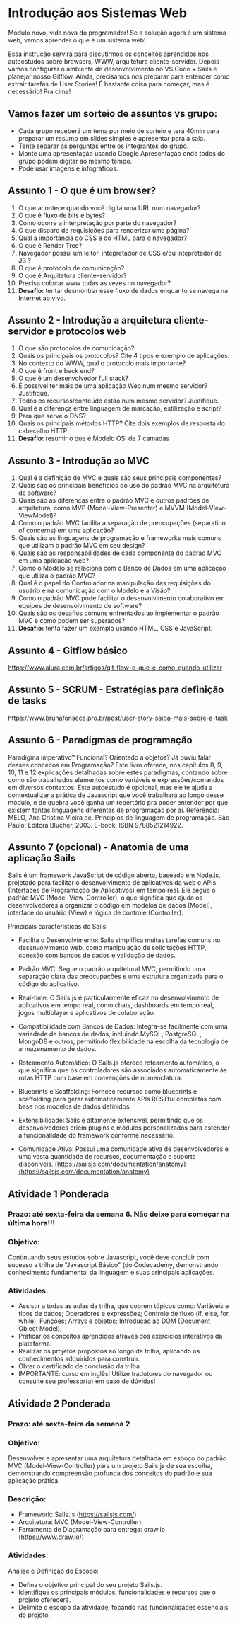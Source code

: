 # Introdução aos Sistemas Web

Módulo novo, vida nova do programador! Se a solução agora é um sistema web, vamos aprender o que é um sistema web! 

Essa instrução servirá para discutirmos os conceitos aprendidos nos autoestudos sobre browsers, WWW, arquitetura cliente-servidor. Depois vamos configurar o ambiente de desenvolvimento no VS Code + Sails e planejar nosso Gitflow. Ainda, precisamos nos preparar para entender como extrair tarefas de User Stories! É bastante coisa para começar, mas é necessário! Pra cima!

## Vamos fazer um sorteio de assuntos vs grupo:

- Cada grupo receberá um tema por meio de sorteio e terá 40min para preparar um resumo em slides simples e apresentar para a sala.
- Tente separar as perguntas entre os integrantes do grupo.
- Monte uma apresentação usando Google Apresentação onde todos do grupo podem digitar ao mesmo tempo.
- Pode usar imagens e infográficos.


## Assunto 1 - O que é um browser?

  1)  O que acontece quando você digita uma URL num navegador?
  2)  O que é fluxo de bits e bytes?
  3)  Como ocorre a interpretação por parte do navegador?
  4)  O que disparo de requisições para renderizar uma página?
  5)  Qual a importância do CSS e do HTML para o navegador?
  6)  O que é Render Tree?
  7)  Navegador possui um leitor, intepretador de CSS e/ou intepretador de JS ?
  8)  O que é protocolo de comunicação?
  9)  O que é Arquitetura cliente-servidor?
  10)  Precisa colocar www todas as vezes no navegador?
  11)  **Desafio:** tentar desmontrar esse fluxo de dados enquanto se navega na Internet ao vivo.


## Assunto 2 - Introdução a arquitetura cliente-servidor e protocolos web

  1) O que são protocolos de comunicação?
  2) Quais os principais os protocolos? Cite 4 tipos e exemplo de aplicações.
  3) No contexto do WWW, qual o protocolo mais importante?
  4) O que é front e back end?
  5) O que é um desenvolvedor full stack?
  6) É possível ter mais de uma aplicação Web num mesmo servidor? Justifique.
  7) Todos os recursos/conteúdo estão num mesmo servidor? Justifique.
  8) Qual é a diferença entre linguagem de marcação, estilização e script?
  9) Para que serve o DNS?
  10) Quais os principais métodos HTTP? Cite dois exemplos de resposta do cabeçalho HTTP.
  11) **Desafio:** resumir o que é Modelo OSI de 7 camadas

## Assunto 3 - Introdução ao MVC

  1) Qual é a definição de MVC e quais são seus principais componentes?
  2) Quais são os principais benefícios do uso do padrão MVC na arquitetura de software?
  3) Quais são as diferenças entre o padrão MVC e outros padrões de arquitetura, como MVP (Model-View-Presenter) e MVVM (Model-View-ViewModel)?
  4) Como o padrão MVC facilita a separação de preocupações (separation of concerns) em uma aplicação?
  5) Quais são as linguagens de programação e frameworks mais comuns que utilizam o padrão MVC em seu design?
  6) Quais são as responsabilidades de cada componente do padrão MVC em uma aplicação web?
  7) Como o Modelo se relaciona com o Banco de Dados em uma aplicação que utiliza o padrão MVC?
  8) Qual é o papel do Controlador na manipulação das requisições do usuário e na comunicação com o Modelo e a Visão?
  9) Como o padrão MVC pode facilitar o desenvolvimento colaborativo em equipes de desenvolvimento de software?
  10) Quais são os desafios comuns enfrentados ao implementar o padrão MVC e como podem ser superados?
  11) **Desafio:** tenta fazer um exemplo usando HTML, CSS e JavaScript.


## Assunto 4 - Gitflow básico

https://www.alura.com.br/artigos/git-flow-o-que-e-como-quando-utilizar

## Assunto 5 - SCRUM - Estratégias para definição de tasks

https://www.brunafonseca.pro.br/post/user-story-saiba-mais-sobre-a-task


## Assunto 6 - Paradigmas de programação
Paradigma imperativo? Funcional? Orientado a objetos? Já ouviu falar desses conceitos em Programação? Este livro oferece, nos capítulos 8, 9, 10, 11 e 12 explicações detalhadas sobre estes paradigmas, contando sobre como são trabalhados elementos como variáveis e expressões/comandos em diversos contextos. Este autoestudo é opcional, mas ele te ajuda a contextualizar a prática de Javascript que você trabalhará ao longo desse módulo, e de quebra você ganha um repertório pra poder entender por que existem tantas linguagens diferentes de programação por aí.
Referência: MELO, Ana Cristina Vieira de. Princípios de linguagem de programação. São Paulo: Editora Blucher, 2003. E-book. ISBN 9788521214922.


## Assunto 7 (opcional) - Anatomia de uma aplicação Sails

Sails é um framework JavaScript de código aberto, baseado em Node.js, projetado para facilitar o desenvolvimento de aplicativos da web e APIs (Interfaces de Programação de Aplicativos) em tempo real. Ele segue o padrão MVC (Model-View-Controller), o que significa que ajuda os desenvolvedores a organizar o código em modelos de dados (Model), interface do usuário (View) e lógica de controle (Controller).

Principais características do Sails:

* Facilita o Desenvolvimento: Sails simplifica muitas tarefas comuns no desenvolvimento web, como manipulação de solicitações HTTP, conexão com bancos de dados e validação de dados.

* Padrão MVC: Segue o padrão arquitetural MVC, permitindo uma separação clara das preocupações e uma estrutura organizada para o código do aplicativo.

* Real-time: O Sails.js é particularmente eficaz no desenvolvimento de aplicativos em tempo real, como chats, dashboards em tempo real, jogos multiplayer e aplicativos de colaboração.

* Compatibilidade com Bancos de Dados: Integra-se facilmente com uma variedade de bancos de dados, incluindo MySQL, PostgreSQL, MongoDB e outros, permitindo flexibilidade na escolha da tecnologia de armazenamento de dados.

* Roteamento Automático: O Sails.js oferece roteamento automático, o que significa que os controladores são associados automaticamente às rotas HTTP com base em convenções de nomenclatura.

* Blueprints e Scaffolding: Fornece recursos como blueprints e scaffolding para gerar automaticamente APIs RESTful completas com base nos modelos de dados definidos.

* Extensibilidade: Sails é altamente extensível, permitindo que os desenvolvedores criem plugins e módulos personalizados para estender a funcionalidade do framework conforme necessário.

* Comunidade Ativa: Possui uma comunidade ativa de desenvolvedores e uma vasta quantidade de recursos, documentação e suporte disponíveis.
[https://sailsjs.com/documentation/anatomy](https://sailsjs.com/documentation/anatomy)


## Atividade 1 Ponderada

### Prazo: até sexta-feira da semana 6. Não deixe para começar na última hora!!!

### Objetivo:

Continuando seus estudos sobre Javascript, você deve concluir com sucesso a trilha de "Javascript Básico" (do Codecademy, demonstrando conhecimento fundamental da linguagem e suas principais aplicações.

### Atividades:

- Assistir a todas as aulas da trilha, que cobrem tópicos como: Variáveis e tipos de dados; Operadores e expressões; Controle de fluxo (if, else, for, while); Funções; Arrays e objetos; Introdução ao DOM (Document Object Model);
- Praticar os conceitos aprendidos através dos exercícios interativos da plataforma.
- Realizar os projetos propostos ao longo da trilha, aplicando os conhecimentos adquiridos para construir.
- Obter o certificado de conclusão da trilha.
- IMPORTANTE: curso em inglês! Utilize tradutores do navegador ou consulte seu professor(a) em caso de dúvidas!

## Atividade 2 Ponderada

### Prazo: até sexta-feira da semana 2

### Objetivo:

Desenvolver e apresentar uma arquitetura detalhada em esboço do padrão MVC (Model-View-Controller) para um projeto Sails.js de sua escolha, demonstrando compreensão profunda dos conceitos do padrão e sua aplicação prática.

### Descrição:

- Framework: Sails.js (https://sailsjs.com/)
- Arquitetura: MVC (Model-View-Controller)
- Ferramenta de Diagramação para entrega: draw.io (https://www.draw.io/)

### Atividades:

Análise e Definição do Escopo:
- Defina o objetivo principal do seu projeto Sails.js.
- Identifique os principais módulos, funcionalidades e recursos que o projeto oferecerá.
- Delimite o escopo da atividade, focando nas funcionalidades essenciais do projeto.
